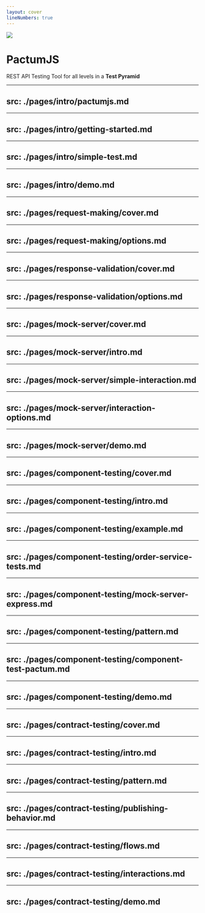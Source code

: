 ```yaml
---
layout: cover
lineNumbers: true
---
```


<img src="https://raw.githubusercontent.com/pactumjs/pactumjs.github.io/c61b8f8dfc8dbc11152b7385f490785127d4c69c/_media/logo-icon-small.svg" />

# PactumJS

REST API Testing Tool for all levels in a **Test Pyramid**

---
src: ./pages/intro/pactumjs.md
---

---
src: ./pages/intro/getting-started.md
---

---
src: ./pages/intro/simple-test.md
---

---
src: ./pages/intro/demo.md
---

---
src: ./pages/request-making/cover.md
---

---
src: ./pages/request-making/options.md
---

---
src: ./pages/response-validation/cover.md
---

---
src: ./pages/response-validation/options.md
---

---
src: ./pages/mock-server/cover.md
---

---
src: ./pages/mock-server/intro.md
---

---
src: ./pages/mock-server/simple-interaction.md
---

---
src: ./pages/mock-server/interaction-options.md
---

---
src: ./pages/mock-server/demo.md
---

---
src: ./pages/component-testing/cover.md
---

---
src: ./pages/component-testing/intro.md
---

---
src: ./pages/component-testing/example.md
---

---
src: ./pages/component-testing/order-service-tests.md
---

---
src: ./pages/component-testing/mock-server-express.md
---

---
src: ./pages/component-testing/pattern.md
---

---
src: ./pages/component-testing/component-test-pactum.md
---

---
src: ./pages/component-testing/demo.md
---

---
src: ./pages/contract-testing/cover.md
---

---
src: ./pages/contract-testing/intro.md
---

---
src: ./pages/contract-testing/pattern.md
---

---
src: ./pages/contract-testing/publishing-behavior.md
---

---
src: ./pages/contract-testing/flows.md
---

---
src: ./pages/contract-testing/interactions.md
---

---
src: ./pages/contract-testing/demo.md
---